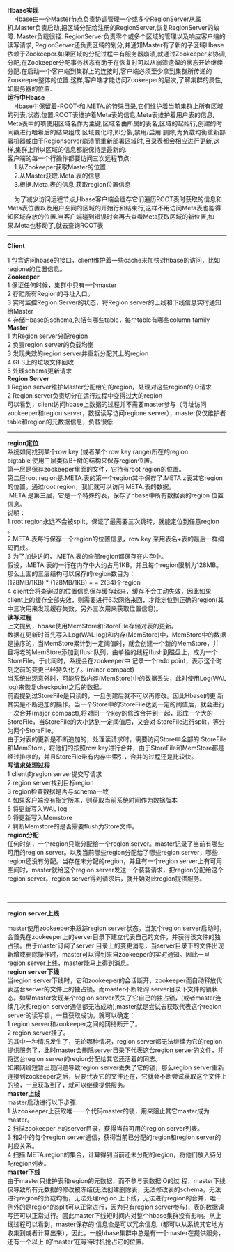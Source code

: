<p><strong>Hbase实现</strong><br>&nbsp;&nbsp;&nbsp; Hbase由一个Master节点负责协调管理一个或多个RegionServer从属机.Master负责启动,把区域分配给注册的RegionServer,恢复RegionServer的故障. Master负载很轻. RegionServer负责零个或多个区域的管理以及响应客户端的读写请求, RegionServer还负责区域的划分,并通知Master有了新的子区域Hbase依赖于Zookeeper.如果区域的分配过程中有服务器崩溃,就通过Zookeeper来协调,分配,在Zookeeper分配事务状态有助于在恢复时可以从崩溃遗留的状态开始继续分配.在启动一个客户端到集群上的连接时,客户端必须至少拿到集群所传递的Zookeeper整体的位置.这样,客户端才能访问Zookeeper的层次,了解集群的属性,如服务器的位置.<br><strong>运行中Hbase</strong><br>&nbsp;&nbsp;&nbsp; Hbase中保留着-ROOT-和.META.的特殊目录,它们维护着当前集群上所有区域的列表,状态,位置.ROOT表维护着Meta表的信息,Meta表维护着用户表的信息, Meta表中的项使用区域名作为主键,区域名由所属的表名,区域的起始行,创建的时间戳进行哈希后的结果组成.区域变化时,即分裂,禁用/启用.删除,为负载均衡重新部署机器或由于Regionserver崩溃而重新部署区域时,目录表都会相应进行更新,这样,集群上所以区域的信息都能保持是最新的.<br>客户端的每一个行操作都要访问三次远程节点:<br>&nbsp;&nbsp;&nbsp;&nbsp;1.从Zookeeper获取Master的位置<br>&nbsp;&nbsp;&nbsp;&nbsp;2.从Master获取.Meta.表的信息<br>&nbsp;&nbsp;&nbsp;&nbsp;3.根据.Meta.表的信息,获取region位置信息<br></p>
<p>&nbsp;&nbsp;&nbsp;&nbsp;为了减少访问远程节点,Hbase客户端会缓存它们遍历ROOT表时获取的信息和Meta表位置以及用户空间的区域的开始行和结束行,这样不用访问Meta表也能得知区域存放的位置.当客户端碰到错误时会再去查看Meta获取区域的新位置,如果.Meta也移动了,就去查询ROOT表&nbsp;</p>
<hr>
<p><strong>Client</strong></p>
<p>1 包含访问hbase的接口，client维护着一些cache来加快对hbase的访问，比如regione的位置信息。<br><strong>Zookeeper</strong><br>1 保证任何时候，集群中只有一个master<br>2 存贮所有Region的寻址入口。<br>3 实时监控Region Server的状态，将Region server的上线和下线信息实时通知给Master<br>4 存储Hbase的schema,包括有哪些table，每个table有哪些column family<br><strong>Master</strong><br>1 为Region server分配region<br>2 负责region server的负载均衡<br>3 发现失效的region server并重新分配其上的region<br>4 GFS上的垃圾文件回收<br>5 处理schema更新请求<br><strong>Region Server</strong><br>1 Region server维护Master分配给它的region，处理对这些region的IO请求<br>2 Region server负责切分在运行过程中变得过大的region<br>可以看到，client访问hbase上数据的过程并不需要master参与（寻址访问zookeeper和region server，数据读写访问regione server），master仅仅维护者table和region的元数据信息，负载很低</p>
<hr>
<p><strong>region定位</strong><br>系统如何找到某个row key (或者某个 row key range)所在的region<br>bigtable 使用三层类似B+树的结构来保存region位置。<br>第一层是保存zookeeper里面的文件，它持有root region的位置。<br>第二层root region是.META.表的第一个region其中保存了.META.z表其它region的位置。通过root region，我们就可以访问.META.表的数据。<br>.META.是第三层，它是一个特殊的表，保存了hbase中所有数据表的region 位置信息。<br>说明：<br>1 root region永远不会被split，保证了最需要三次跳转，就能定位到任意region 。<br>2.META.表每行保存一个region的位置信息，row key 采用表名+表的最后一样编码而成。<br>3 为了加快访问，.META.表的全部region都保存在内存中。<br>假设，.META.表的一行在内存中大约占用1KB。并且每个region限制为128MB。<br>那么上面的三层结构可以保存的region数目为：<br>(128MB/1KB) * (128MB/1KB) = = 2(34)个region<br>4 client会将查询过的位置信息保存缓存起来，缓存不会主动失效，因此如果client上的缓存全部失效，则需要进行6次网络来回，才能定位到正确的region(其中三次用来发现缓存失效，另外三次用来获取位置信息)。<br><strong>读写过程</strong><br>上文提到，hbase使用MemStore和StoreFile存储对表的更新。<br>数据在更新时首先写入Log(WAL log)和内存(MemStore)中，MemStore中的数据是排序的，当MemStore累计到一定阈值时，就会创建一个新的MemStore，并 且将老的MemStore添加到flush队列，由单独的线程flush到磁盘上，成为一个StoreFile。于此同时，系统会在zookeeper中 记录一个redo point，表示这个时刻之前的变更已经持久化了。(minor compact)<br>当系统出现意外时，可能导致内存(MemStore)中的数据丢失，此时使用Log(WAL log)来恢复checkpoint之后的数据。<br>前面提到过StoreFile是只读的，一旦创建后就不可以再修改。因此Hbase的更 新其实是不断追加的操作。当一个Store中的StoreFile达到一定的阈值后，就会进行一次合并(major compact),将对同一个key的修改合并到一起，形成一个大的StoreFile，当StoreFile的大小达到一定阈值后，又会对 StoreFile进行split，等分为两个StoreFile。<br>由于对表的更新是不断追加的，处理读请求时，需要访问Store中全部的 StoreFile和MemStore，将他们的按照row key进行合并，由于StoreFile和MemStore都是经过排序的，并且StoreFile带有内存中索引，合并的过程还是比较快。<br><strong>写请求处理过程</strong><br>1 client向region server提交写请求<br>2 region server找到目标region<br>3 region检查数据是否与schema一致<br>4 如果客户端没有指定版本，则获取当前系统时间作为数据版本<br>5 将更新写入WAL log<br>6 将更新写入Memstore<br>7 判断Memstore的是否需要flush为Store文件。<br><strong>region分配</strong><br>任何时刻，一个region只能分配给一个region server。master记录了当前有哪些可用的region server。以及当前哪些region分配给了哪些region server，哪些region还没有分配。当存在未分配的region，并且有一个region server上有可用空间时，master就给这个region server发送一个装载请求，把region分配给这个region server。region server得到请求后，就开始对此region提供服务。<br></p>
<p><br></p>
<hr>
<p><strong>region server上线</strong></p>
<p>master使用zookeeper来跟踪region server状态。当某个region server启动时，会首先在zookeeper上的server目录下建立代表自己的文件，并获得该文件的独占锁。由于master订阅了server 目录上的变更消息，当server目录下的文件出现新增或删除操作时，master可以得到来自zookeeper的实时通知。因此一旦region server上线，master能马上得到消息。<br><strong>region server下线</strong><br>当region server下线时，它和zookeeper的会话断开，zookeeper而自动释放代表这台server的文件上的独占锁。而master不断轮询 server目录下文件的锁状态。如果master发现某个region server丢失了它自己的独占锁，(或者master连续几次和region server通信都无法成功),master就是尝试去获取代表这个region server的读写锁，一旦获取成功，就可以确定：<br>1 region server和zookeeper之间的网络断开了。<br>2 region server挂了。<br>的其中一种情况发生了，无论哪种情况，region server都无法继续为它的region提供服务了，此时master会删除server目录下代表这台region server的文件，并将这台region server的region分配给其它还活着的同志。<br>如果网络短暂出现问题导致region server丢失了它的锁，那么region server重新连接到zookeeper之后，只要代表它的文件还在，它就会不断尝试获取这个文件上的锁，一旦获取到了，就可以继续提供服务。<br><strong>master上线</strong><br>master启动进行以下步骤:<br>1 从zookeeper上获取唯一一个代码master的锁，用来阻止其它master成为master。<br>2 扫描zookeeper上的server目录，获得当前可用的region server列表。<br>3 和2中的每个region server通信，获得当前已分配的region和region server的对应关系。<br>4 扫描.META.region的集合，计算得到当前还未分配的region，将他们放入待分配region列表。<br><strong>master下线</strong><br>由于master只维护表和region的元数据，而不参与表数据IO的过 程，master下线仅导致所有元数据的修改被冻结(无法创建删除表，无法修改表的schema，无法进行region的负载均衡，无法处理region 上下线，无法进行region的合并，唯一例外的是region的split可以正常进行，因为只有region server参与)，表的数据读写还可以正常进行。因此master下线短时间内对整个hbase集群没有影响。从上线过程可以看到，master保存的 信息全是可以冗余信息（都可以从系统其它地方收集到或者计算出来），因此，一般hbase集群中总是有一个master在提供服务，还有一个以上 的’master’在等待时机抢占它的位置。<br><br></p>

